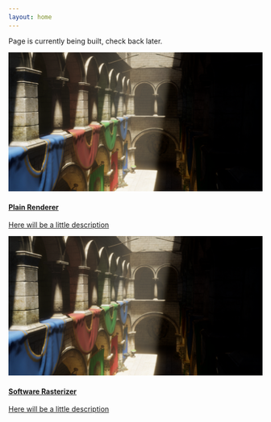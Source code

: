 ```yaml
---
layout: home
---
```

Page is currently being built, check back later.


<div class="project-box" href="/plain-renderer/">
  <a href="/plain-renderer/">
    <img src="images/plainSponza01.PNG" alt="Plain thumbnail" />
    <div class="project-text-box">
      <h4>Plain Renderer</h4>
      <p>Here will be a little description</p>
    </div>
  </a>
</div>

<div class="project-box" href="/plain-renderer/">
  <a href="/software-rasterizer//">
    <img src="images/plainSponza01.PNG" alt="Software Rasterizer thumbnail" />
    <div class="project-text-box">
      <h4>Software Rasterizer</h4>
      <p>Here will be a little description</p>
    </div>
  </a>
</div>

<br class="float-clear" />